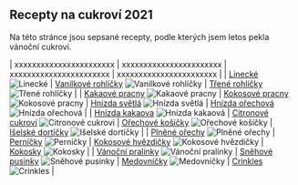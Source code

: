 ## Recepty na cukroví 2021

Na této stránce jsou sepsané recepty, podle kterých jsem letos pekla vánoční cukroví.

| xxxxxxxxxxxxxxxxxxxxxxx | xxxxxxxxxxxxxxxxxxxxxxx | xxxxxxxxxxxxxxxxxxxxxxx | xxxxxxxxxxxxxxxxxxxxxxx |
| [Linecké](druhy/linecke) ![Linecké](/img/linecke.JPG)                                  | [Vanilkové rohlíčky](druhy/vanilkove_rohlicky) ![Vanilkové rohlíčky](/img/vanilkove_rohlicky.JPG)    | [Třené rohlíčky](druhy/trene_rohlicky) ![Třené rohlíčky](/img/trene_rohlicky.JPG)                 |
| [Kakaové pracny](druhy/kakaove_pracny) ![Kakaové pracny](/img/kakaove_pracny.JPG)      | [Kokosové pracny](druhy/kokosove_pracny) ![Kokosové pracny](/img/kokosove_pracny.JPG)                | [Hnízda světlá](druhy/vosi_hnizda_svetla) ![Hnízda světlá](/img/hnizdo_svetle.JPG)                | [Hnízda ořechová](druhy/vosi_hnizda_orechova) ![Hnízda ořechová](/img/hnizdo_orechove.JPG) |
| [Hnízda kakaova](druhy/vosi_hnizda_kakaová) ![Hnízda kakaová](/img/hnizdo_kakaove.JPG) | [Citronové cukroví](druhy/citronove_cukrovi) ![Citronové cukroví](/img/citronove_cukrovi.JPG)        | [Ořechové košíčky](druhy/orechove_kosicky) ![Ořechové košíčky](/img/kosicky.JPG)                  | [Išelské dortíčky](druhy/iselske_dorticky) ![Išelské dortíčky](/img/iselske_dorticky.JPG)  |
| [Plněné ořechy](druhy/plnene_orechy) ![Plněné ořechy](/img/orechy.JPG)                 | [Perníčky](druhy/pernicky) ![Perníčky](/img/pernicky.JPG)                                            | [Kokosové hvězdičky](druhy/kokosove_hvezdicky) ![Kokosové hvězdičky](/img/kokosove_hvezdicky.JPG) | [Kokosky](druhy/kokosky) ![Kokosky](/img/kokosky.JPG)                                      |
| [Vánoční pralinky](druhy/vanocni_pralinky) ![Vánoční pralinky](/img/pralinky.JPG)      | [Sněhové pusinky](druhy/snehove_pusinky) ![Sněhové pusinky](/img/snehove_pusinky.JPG)                | [Medovníčky](druhy/medovnicky) ![Medovníčky](/img/medovnicky.JPG)                                 | [Crinkles](druhy/crinkles) ![Crinkles](/img/crinkles.JPG)                                  |













































































































































































































































































































































































































































































































































































































































































































































































































































































































